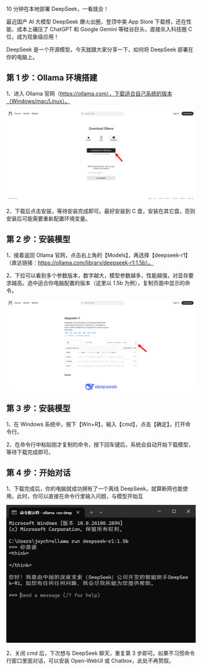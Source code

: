 10 分钟在本地部署 DeepSeek，一看就会！

最近国产 AI 大模型 DeepSeek 爆火出圈，登顶中美 App Store 下载榜，还在性能、成本上碾压了 ChatGPT 和 Google Gemini 等硅谷巨头，直接杀入科技圈 C 位，成为现象级应用！

DeepSeek 是一个开源模型，今天就跟大家分享一下，如何将 DeepSeek 部署在你的电脑上。

## 第 1 步：Ollama 环境搭建

1、进入 Ollama 官网（https://ollama.com），下载适合自己系统的版本（Windows/mac/Linux）。

![下载ollama](/img/deepseek1.png)

2、下载后点击安装，等待安装完成即可。最好安装到 C 盘，安装在其它盘，否则安装后可能需要重新配置环境变量。

## 第 2 步：安装模型

1、接着返回 Ollama 官网，点击右上角的【Models】，再选择【deepseek-r1】（直达链接：https://ollama.com/library/deepseek-r1:1.5b）。

2、下拉可以看到多个参数版本，数字越大，模型参数越多，性能越强，对显存要求越高。选中适合你电脑配置的版本（这里以 1.5b 为例），复制页面中显示的命令。

![选择模型](/img/deepseek2.png)

## 第 3 步：安装模型

1、在 Windows 系统中，按下【Win+R】，输入【cmd】，点击【确定】，打开命令行。

2、在命令行中粘贴刚才复制的命令，按下回车键后，系统会自动开始下载模型，等待下载完成即可。

## 第 4 步：开始对话

1、下载完成后，你的电脑就成功拥有了一个离线 DeepSeek，就算断网也能使用。此时，你可以直接在命令行里输入问题，与模型开始互

![deepseek3](/img/deepseek3.png)

2、关闭 cmd 后，下次想与 DeepSeek 聊天，重复第 3 步即可。如果不习惯命令行窗口里面对话，可以安装 Open-WebUI 或 Chatbox，此处不再赘叙。
